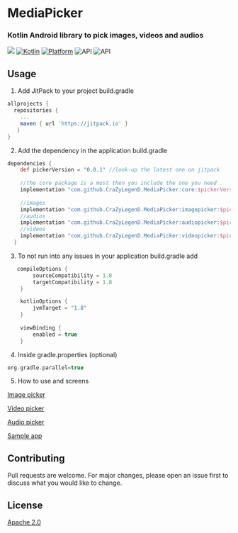



# MediaPicker
### Kotlin Android library to pick images, videos and audios 

[![](https://jitpack.io/v/CraZyLegenD/MediaPicker.svg)](https://jitpack.io/#CraZyLegenD/MediaPicker) [![Kotlin](https://img.shields.io/badge/Kotlin-1.3.72-blue.svg)](https://kotlinlang.org) [![Platform](https://img.shields.io/badge/Platform-Android-green.svg)](https://developer.android.com/guide/) 
![API](https://img.shields.io/badge/Min%20API-21-green)
![API](https://img.shields.io/badge/Compiled%20API-29-green)

## Usage
1. Add JitPack to your project build.gradle

```gradle
allprojects {
  repositories {
    ...
    maven { url 'https://jitpack.io' }
   }
}
```

2. Add the dependency in the application build.gradle

```gradle
dependencies {
    def pickerVersion = "0.0.1" //look-up the latest one on jitpack
    
    //the core package is a must then you include the one you need
    implementation "com.github.CraZyLegenD.MediaPicker:core:$pickerVersion"
    
    //images
    implementation "com.github.CraZyLegenD.MediaPicker:imagepicker:$pickerVersion"
    //audios
    implementation "com.github.CraZyLegenD.MediaPicker:audiopicker:$pickerVersion"
    //videos
    implementation "com.github.CraZyLegenD.MediaPicker:videopicker:$pickerVersion"
  }
```

3. To not run into any issues in your application build.gradle add

```gradle
   compileOptions {
        sourceCompatibility = 1.8
        targetCompatibility = 1.8
    }

    kotlinOptions {
        jvmTarget = "1.8"
    }
    
    viewBinding {
        enabled = true
    }
```

4. Inside gradle.properties (optional)

```gradle
org.gradle.parallel=true
```

5. How to use and screens

[Image picker](https://github.com/CraZyLegenD/MediaPicker/tree/master/imagepicker)

[Video picker](https://github.com/CraZyLegenD/MediaPicker/tree/master/videopicker)

[Audio picker](https://github.com/CraZyLegenD/MediaPicker/tree/master/audiopicker)

[Sample app](https://github.com/CraZyLegenD/MediaPicker/blob/master/app/src/main/java/com/crazylegend/mediapicker/MainActivity.kt)

## Contributing
Pull requests are welcome. For major changes, please open an issue first to discuss what you would like to change.

## License
[Apache 2.0](https://www.apache.org/licenses/LICENSE-2.0)
